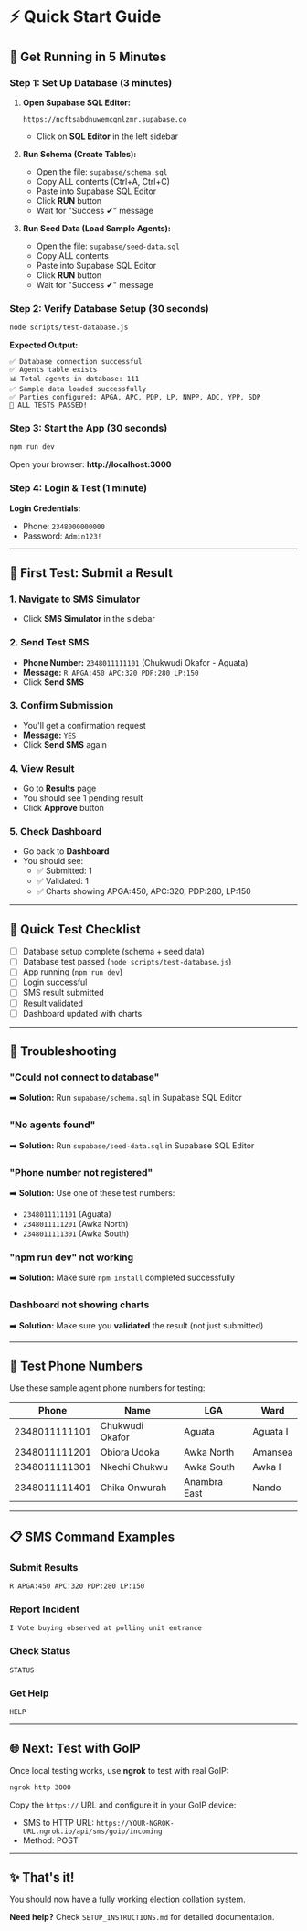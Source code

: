 # ⚡ Quick Start Guide

## 🚀 Get Running in 5 Minutes

### Step 1: Set Up Database (3 minutes)

1. **Open Supabase SQL Editor:**
   ```
   https://ncftsabdnuwemcqnlzmr.supabase.co
   ```
   - Click on **SQL Editor** in the left sidebar

2. **Run Schema (Create Tables):**
   - Open the file: `supabase/schema.sql`
   - Copy ALL contents (Ctrl+A, Ctrl+C)
   - Paste into Supabase SQL Editor
   - Click **RUN** button
   - Wait for "Success ✔" message

3. **Run Seed Data (Load Sample Agents):**
   - Open the file: `supabase/seed-data.sql`
   - Copy ALL contents
   - Paste into Supabase SQL Editor
   - Click **RUN** button
   - Wait for "Success ✔" message

### Step 2: Verify Database Setup (30 seconds)

```bash
node scripts/test-database.js
```

**Expected Output:**
```
✅ Database connection successful
✅ Agents table exists
📊 Total agents in database: 111
✅ Sample data loaded successfully
✅ Parties configured: APGA, APC, PDP, LP, NNPP, ADC, YPP, SDP
🎉 ALL TESTS PASSED!
```

### Step 3: Start the App (30 seconds)

```bash
npm run dev
```

Open your browser: **http://localhost:3000**

### Step 4: Login & Test (1 minute)

**Login Credentials:**
- Phone: `2348000000000`
- Password: `Admin123!`

---

## 🧪 First Test: Submit a Result

### 1. Navigate to SMS Simulator
   - Click **SMS Simulator** in the sidebar

### 2. Send Test SMS
   - **Phone Number:** `2348011111101` (Chukwudi Okafor - Aguata)
   - **Message:** `R APGA:450 APC:320 PDP:280 LP:150`
   - Click **Send SMS**

### 3. Confirm Submission
   - You'll get a confirmation request
   - **Message:** `YES`
   - Click **Send SMS** again

### 4. View Result
   - Go to **Results** page
   - You should see 1 pending result
   - Click **Approve** button

### 5. Check Dashboard
   - Go back to **Dashboard**
   - You should see:
     - ✅ Submitted: 1
     - ✅ Validated: 1
     - ✅ Charts showing APGA:450, APC:320, PDP:280, LP:150

---

## 🎯 Quick Test Checklist

- [ ] Database setup complete (schema + seed data)
- [ ] Database test passed (`node scripts/test-database.js`)
- [ ] App running (`npm run dev`)
- [ ] Login successful
- [ ] SMS result submitted
- [ ] Result validated
- [ ] Dashboard updated with charts

---

## 🐛 Troubleshooting

### "Could not connect to database"
➡️ **Solution:** Run `supabase/schema.sql` in Supabase SQL Editor

### "No agents found"
➡️ **Solution:** Run `supabase/seed-data.sql` in Supabase SQL Editor

### "Phone number not registered"
➡️ **Solution:** Use one of these test numbers:
- `2348011111101` (Aguata)
- `2348011111201` (Awka North)
- `2348011111301` (Awka South)

### "npm run dev" not working
➡️ **Solution:** Make sure `npm install` completed successfully

### Dashboard not showing charts
➡️ **Solution:** Make sure you **validated** the result (not just submitted)

---

## 📱 Test Phone Numbers

Use these sample agent phone numbers for testing:

| Phone | Name | LGA | Ward |
|-------|------|-----|------|
| 2348011111101 | Chukwudi Okafor | Aguata | Aguata I |
| 2348011111201 | Obiora Udoka | Awka North | Amansea |
| 2348011111301 | Nkechi Chukwu | Awka South | Awka I |
| 2348011111401 | Chika Onwurah | Anambra East | Nando |

---

## 📋 SMS Command Examples

### Submit Results
```
R APGA:450 APC:320 PDP:280 LP:150
```

### Report Incident
```
I Vote buying observed at polling unit entrance
```

### Check Status
```
STATUS
```

### Get Help
```
HELP
```

---

## 🌐 Next: Test with GoIP

Once local testing works, use **ngrok** to test with real GoIP:

```bash
ngrok http 3000
```

Copy the `https://` URL and configure it in your GoIP device:
- SMS to HTTP URL: `https://YOUR-NGROK-URL.ngrok.io/api/sms/goip/incoming`
- Method: POST

---

## ✨ That's it!

You should now have a fully working election collation system.

**Need help?** Check `SETUP_INSTRUCTIONS.md` for detailed documentation.
